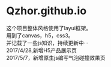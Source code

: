 # Qzhor.github.io

这个项目整体风格使用了layui框架。<br>
用到了canvas，h5，css3。<br>
并记载了一些js知识，持续更新中···<br>
2017/4/28,新增H5产品展示页<br>
2017/5/7，新增原生js编写气泡碰撞效果页<br>
